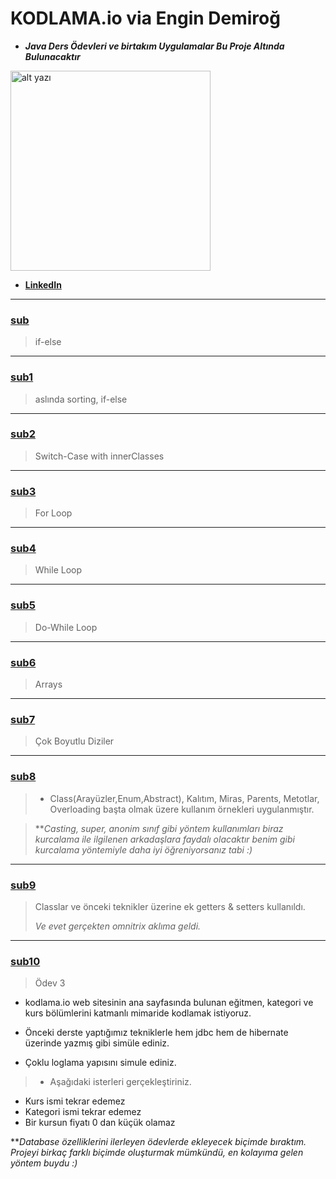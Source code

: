 # KODLAMA.io via Engin Demiroğ 
- **_Java Ders Ödevleri ve birtakım Uygulamalar Bu Proje Altında Bulunacaktır_**

<img src="https://i.hizliresim.com/po8l56v.png" alt="alt yazı" width="320">

* __[LinkedIn](https://www.linkedin.com/in/furkan-akba%C5%9F-a4a492312/)__





---


### [sub](https://github.com/blu7ck/Kodlama-io/tree/homework/src/sub)
> if-else

---

### [sub1](https://github.com/blu7ck/Kodlama-io/tree/homework/src/sub1)
> aslında sorting, if-else

---

### [sub2](https://github.com/blu7ck/Kodlama-io/tree/homework/src/sub2)
>Switch-Case with innerClasses

---

### [sub3](https://github.com/blu7ck/Kodlama-io/tree/homework/src/sub3)
>For Loop

---

### [sub4](https://github.com/blu7ck/Kodlama-io/tree/homework/src/sub4)
>While Loop

---

### [sub5](https://github.com/blu7ck/Kodlama-io/tree/homework/src/sub5)
>Do-While Loop

---

### [sub6](https://github.com/blu7ck/Kodlama-io/tree/homework/src/sub6)
>Arrays

---

### [sub7](https://github.com/blu7ck/Kodlama-io/tree/homework/src/sub7)
> Çok Boyutlu Diziler

---

### [sub8](https://github.com/blu7ck/Kodlama-io/tree/homework/src/sub8)
>* Class(Arayüzler,Enum,Abstract), Kalıtım, Miras, Parents, Metotlar, Overloading başta olmak üzere kullanım örnekleri uygulanmıştır.

>**_Casting, super, anonim sınıf gibi yöntem kullanımları biraz kurcalama ile ilgilenen arkadaşlara faydalı olacaktır benim gibi kurcalama yöntemiyle daha iyi öğreniyorsanız tabi :)_

---

### [sub9](https://github.com/blu7ck/Kodlama-io/tree/homework/src/sub9)
>Classlar ve önceki teknikler üzerine ek getters & setters kullanıldı.
> 
> _Ve evet gerçekten omnitrix aklıma geldi._

---

### [sub10](https://github.com/blu7ck/Kodlama-io/tree/homework/src/sub10)
>Ödev 3

* kodlama.io web sitesinin ana sayfasında bulunan eğitmen, kategori ve kurs bölümlerini katmanlı mimaride kodlamak istiyoruz.

* Önceki derste yaptığımız tekniklerle hem jdbc hem de hibernate üzerinde yazmış gibi simüle ediniz.

* Çoklu loglama yapısını simule ediniz.

> * Aşağıdaki isterleri gerçekleştiriniz.
  *  Kurs ismi tekrar edemez
   * Kategori ismi tekrar edemez
  *  Bir kursun fiyatı 0 dan küçük olamaz

**_Database özelliklerini ilerleyen ödevlerde ekleyecek biçimde bıraktım. Projeyi birkaç farklı biçimde oluşturmak mümkündü, en kolayıma gelen yöntem buydu :)_

